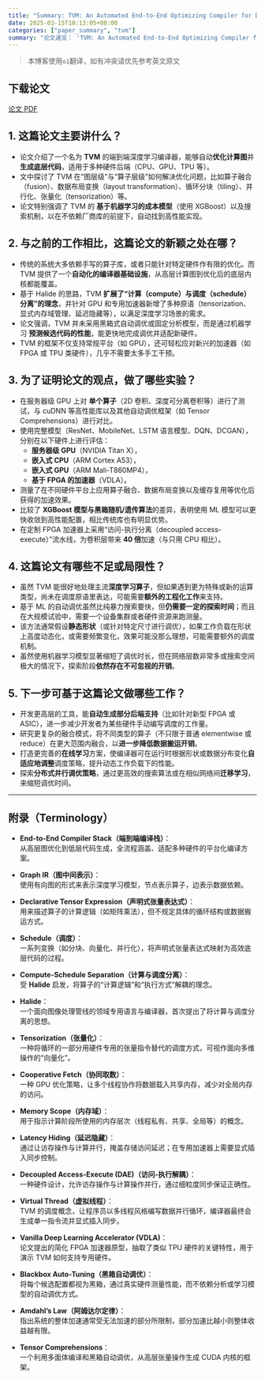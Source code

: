 ```yaml
---
title: "Summary: TVM: An Automated End-to-End Optimizing Compiler for Deep Learning"
date: 2025-03-15T10:13:05+08:00
categories: ["paper_summary", "tvm"]
summary: "论文速览： 'TVM: An Automated End-to-End Optimizing Compiler for Deep Learning'"
---
```


> 本博客使用`o1`翻译，如有冲突请优先参考英文原文

## 下载论文

[论文 PDF](https://arxiv.org/pdf/1802.04799)

## 1. 这篇论文主要讲什么？

- 论文介绍了一个名为 **TVM** 的端到端深度学习编译器，能够自动**优化计算图**并**生成底层代码**，适用于多种硬件后端（CPU、GPU、TPU 等）。
- 文中探讨了 TVM 在“图层级”与“算子层级”如何解决优化问题，比如算子融合（fusion）、数据布局变换（layout transformation）、循环分块（tiling）、并行化、张量化（tensorization）等。
- 论文特别强调了 TVM 的 **基于机器学习的成本模型**（使用 XGBoost）以及搜索机制，以在不依赖厂商库的前提下，自动找到高性能实现。

## 2. 与之前的工作相比，这篇论文的新颖之处在哪？

- 传统的系统大多依赖手写的算子库，或者只能针对特定硬件作有限的优化。而 TVM 提供了一个**自动化的编译器基础设施**，从高层计算图到优化后的底层内核都能覆盖。
- 基于 Halide 的思路，TVM **扩展了“计算（compute）与调度（schedule）分离”的理念**，并针对 GPU 和专用加速器新增了多种原语（tensorization、显式内存域管理、延迟隐藏等），以满足深度学习场景的需求。
- 论文强调，TVM 并未采用黑箱式自动调优或固定分析模型，而是通过机器学习 **预测候选代码的性能**，能更快地完成调优并适配新硬件。
- TVM 的框架不仅支持常规平台（如 GPU），还可轻松应对新兴的加速器（如 FPGA 或 TPU 类硬件），几乎不需要太多手工干预。

## 3. 为了证明论文的观点，做了哪些实验？

- 在服务器级 GPU 上对 **单个算子**（2D 卷积、深度可分离卷积等）进行了测试，与 cuDNN 等高性能库以及其他自动调优框架（如 Tensor Comprehensions）进行对比。
- 使用完整模型（ResNet、MobileNet、LSTM 语言模型、DQN、DCGAN），分别在以下硬件上进行评估：
  - **服务器级 GPU**（NVIDIA Titan X），
  - **嵌入式 CPU**（ARM Cortex A53），
  - **嵌入式 GPU**（ARM Mali-T860MP4），
  - **基于 FPGA 的加速器**（VDLA）。
- 测量了在不同硬件平台上应用算子融合、数据布局变换以及缓存复用等优化后获得的加速效果。
- 比较了 **XGBoost 模型与黑箱随机/遗传算法**的差异，表明使用 ML 模型可以更快收敛到高性能配置，相比传统库也有明显优势。
- 在定制 FPGA 加速器上采用“访问-执行分离（decoupled access-execute）”流水线，为卷积层带来 **40 倍**加速（与只用 CPU 相比）。

## 4. 这篇论文有哪些不足或局限性？

- 虽然 TVM 能很好地处理主流**深度学习算子**，但如果遇到更为特殊或新的运算类型，尚未在调度原语里表达，可能需要**额外的工程化工作**来支持。
- 基于 ML 的自动调优虽然比纯暴力搜索要快，但**仍需要一定的探索时间**；而且在大规模试验中，需要一个设备集群或者硬件资源来跑测量。
- 该方法通常假设**静态形状**（或针对特定尺寸进行调优），如果工作负载在形状上高度动态化，或需要频繁变化，效果可能没那么理想，可能需要额外的调度机制。
- 虽然使用机器学习模型显著缩短了调优时长，但在网络层数非常多或搜索空间极大的情况下，探索阶段**依然存在不可忽视的开销**。

## 5. 下一步可基于这篇论文做哪些工作？

- 开发更高层的工具，能**自动生成部分后端支持**（比如针对新型 FPGA 或 ASIC），进一步减少开发者为某些硬件手动编写调度的工作量。
- 研究更复杂的融合模式，将不同类型的算子（不只限于普通 elementwise 或 reduce）在更大范围内融合，以**进一步降低数据搬运开销**。
- 打造更完善的**在线学习**方案，使编译器可在运行时根据形状或数据分布变化**自适应地调整**调度策略，提升动态工作负载下的性能。
- 探索**分布式并行调优策略**，通过更高效的搜索算法或在相似网络间**迁移学习**，来缩短调优时间。

---

## 附录（Terminology）

- **End-to-End Compiler Stack（端到端编译栈）**：  
  从高层图优化到低层代码生成，全流程涵盖、适配多种硬件的平台化编译方案。

- **Graph IR（图中间表示）**：  
  使用有向图的形式来表示深度学习模型，节点表示算子，边表示数据依赖。

- **Declarative Tensor Expression（声明式张量表达式）**：  
  用来描述算子的计算逻辑（如矩阵乘法），但不规定具体的循环结构或数据搬运方式。

- **Schedule（调度）**：  
  一系列变换（如分块、向量化、并行化），将声明式张量表达式映射为高效底层代码的过程。

- **Compute-Schedule Separation（计算与调度分离）**：  
  受 **Halide** 启发，将算子的“计算逻辑”和“执行方式”解耦的理念。

- **Halide**：  
  一个面向图像处理管线的领域专用语言与编译器，首次提出了将计算与调度分离的思想。

- **Tensorization（张量化）**：  
  一种将循环的一部分用硬件专用的张量指令替代的调度方式，可视作面向多维操作的“向量化”。

- **Cooperative Fetch（协同取数）**：  
  一种 GPU 优化策略，让多个线程协作将数据载入共享内存，减少对全局内存的访问。

- **Memory Scope（内存域）**：  
  用于指示计算阶段所使用的内存层次（线程私有、共享、全局等）的概念。

- **Latency Hiding（延迟隐藏）**：  
  通过让访存操作与计算并行，掩盖存储访问延迟；在专用加速器上需要显式插入同步控制。

- **Decoupled Access-Execute (DAE)（访问-执行解耦）**：  
  一种硬件设计，允许访存操作与计算操作并行，通过细粒度同步保证正确性。

- **Virtual Thread（虚拟线程）**：  
  TVM 的调度概念，让程序员以多线程风格编写数据并行循环，编译器最终会生成单一指令流并显式插入同步。

- **Vanilla Deep Learning Accelerator (VDLA)**：  
  论文提出的简化 FPGA 加速器原型，抽取了类似 TPU 硬件的关键特性，用于演示 TVM 如何支持专用硬件。

- **Blackbox Auto-Tuning（黑箱自动调优）**：  
  将每个候选配置都视为黑箱，通过真实硬件测量性能，而不依赖分析或学习模型的自动调优方式。

- **Amdahl’s Law（阿姆达尔定律）**：  
  指出系统的整体加速通常受无法加速的部分所限制，部分加速比越小则整体收益越有限。

- **Tensor Comprehensions**：  
  一个利用多面体编译和黑箱自动调优，从高层张量操作生成 CUDA 内核的框架。
